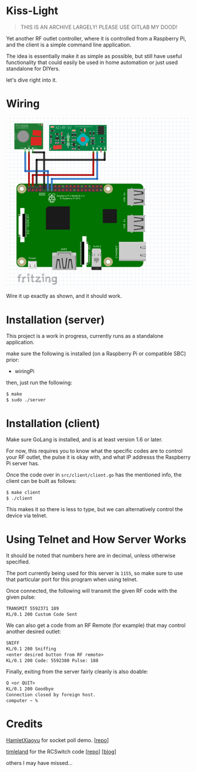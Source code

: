 # Kiss-Light

> THIS IS AN ARCHIVE LARGELY! PLEASE USE GITLAB MY DOOD!

Yet another RF outlet controller, where it is controlled from a Raspberry Pi, and the client is a simple command line application.

The idea is essentially make it as simple as possible, but still have useful functionality that could easily be used in home automation or just used standalone for DIYers.

let's dive right into it.

# Wiring

![RPi wiring](./RPI_RF_433_wiring_diagram.png)

Wire it up exactly as shown, and it should work.

# Installation (server)

This project is a work in progress, currently runs as a standalone application.

make sure the following is installed (on a Raspberry Pi or compatible SBC) prior:
- wiringPi

then, just run the following:
```
$ make
$ sudo ./server
```

# Installation (client)

Make sure GoLang is installed, and is at least version 1.6 or later.

For now, this requires you to know what the specific codes are to control your RF outlet,
the pulse it is okay with, and what IP addresss the Raspberry Pi server has.

Once the code over in ```src/client/client.go``` has the mentioned info, the client can be built as follows:
```
$ make client
$ ./client
```

This makes it so there is less to type, but we can alternatively control the device via telnet.

# Using Telnet and How Server Works

It should be noted that numbers here are in decimal, unless otherwise specified.

The port currently being used for this server is ```1155```, so make sure to use that particular port for this program when using telnet.

Once connected, the following will transmit the given RF code with the given pulse:
```
TRANSMIT 5592371 189
KL/0.1 200 Custom Code Sent
```

We can also get a code from an RF Remote (for example) that may control
another desired outlet: 
```
SNIFF
KL/0.1 200 Sniffing
<enter desired button from RF remote>
KL/0.1 200 Code: 5592380 Pulse: 188
```

Finally, exiting from the server fairly cleanly is also doable:
```
Q <or QUIT>
KL/0.1 200 Goodbye
Connection closed by foreign host.
computer ~ %
```

# Credits

[HamletXiaoyu](https://github.com/HamletXiaoyu) for socket poll demo. [[repo](https://github.com/HamletXiaoyu/socket-poll)]

[timleland](https://github.com/timleland) for the RCSwitch code [[repo](https://github.com/timleland/rfoutlet)] [[blog](https://timleland.com/wireless-power-outlets/)]

others I may have missed...